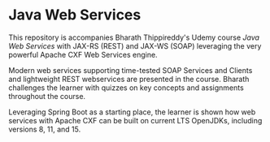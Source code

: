 # Java Web Services

This repository is accompanies Bharath Thippireddy's Udemy course *Java Web Services* with JAX-RS (REST) and JAX-WS (SOAP) leveraging the very powerful Apache CXF Web Services engine.

Modern web services supporting time-tested SOAP Services and Clients and lightweight REST webservices are presented in the course. Bharath challenges the learner with quizzes on key concepts and assignments throughout the course.

Leveraging Spring Boot as a starting place, the learner is shown how web services with Apache CXF can be built on current LTS OpenJDKs, including versions 8, 11, and 15.